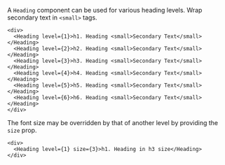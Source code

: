 A `Heading` component can be used for various heading levels. Wrap secondary text in `<small>` tags.

```
<div>
  <Heading level={1}>h1. Heading <small>Secondary Text</small></Heading>
  <Heading level={2}>h2. Heading <small>Secondary Text</small></Heading>
  <Heading level={3}>h3. Heading <small>Secondary Text</small></Heading>
  <Heading level={4}>h4. Heading <small>Secondary Text</small></Heading>
  <Heading level={5}>h5. Heading <small>Secondary Text</small></Heading>
  <Heading level={6}>h6. Heading <small>Secondary Text</small></Heading>
</div>
```

The font size may be overridden by that of another level by providing the `size` prop.

```
<div>
  <Heading level={1} size={3}>h1. Heading in h3 size</Heading>
</div>
```

